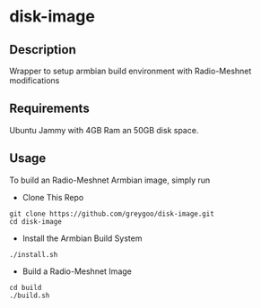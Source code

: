 # disk-image

## Description
Wrapper to setup armbian build environment with Radio-Meshnet modifications

## Requirements
Ubuntu Jammy with 4GB Ram an 50GB disk space.

## Usage
To build an Radio-Meshnet Armbian image, simply run

- Clone This Repo
```
git clone https://github.com/greygoo/disk-image.git
cd disk-image
```

- Install the Armbian Build System
```
./install.sh
```

- Build a Radio-Meshnet Image
```
cd build
./build.sh
``` 
